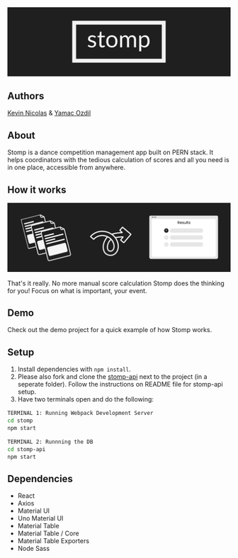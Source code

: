 <img src="./public/docs/logo-banner.png" />

## Authors

[Kevin Nicolas](https://github.com/KHNRV) & [Yamac Ozdil](https://github.com/yozdil)

## About

Stomp is a dance competition management app built on PERN stack. It helps coordinators with the tedious calculation of scores and all you need is in one place, accessible from anywhere.

## How it works
<img src="./public/docs/magic.png" />

That's it really. No more manual score calculation Stomp does the thinking for you! Focus on what is important, your event.

## Demo

Check out the demo project for a quick example of how Stomp works.


## Setup

1. Install dependencies with `npm install`.
2. Please also fork and clone the [stomp-api](https://github.com/KHNRV/stomp-api) next to the project (in a seperate folder). Follow the instructions on README file for stomp-api setup.
3. Have two terminals open and do the following:
```sh
TERMINAL 1: Running Webpack Development Server
cd stomp
npm start
```
```sh
TERMINAL 2: Runnning the DB
cd stomp-api
npm start
```



## Dependencies
- React
- Axios
- Material UI
- Uno Material UI
- Material Table
- Material Table / Core
- Material Table Exporters
- Node Sass
